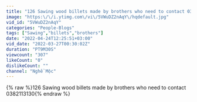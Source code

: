 ```yaml
---
title: "126 Sawing wood billets made by brothers who need to contact 0382113130 ​​"
image: "https:\/\/i.ytimg.com\/vi\/5VWuDZ2nAqY\/hqdefault.jpg"
vid_id: "5VWuDZ2nAqY"
categories: "People-Blogs"
tags: ["Sawing","billets","brothers"]
date: "2022-04-24T12:25:51+03:00"
vid_date: "2022-03-27T00:30:02Z"
duration: "PT9M30S"
viewcount: "307"
likeCount: "0"
dislikeCount: ""
channel: "Nghề Mộc"
---
```

{% raw %}126 Sawing wood billets made by brothers who need to contact 0382113130{% endraw %}
